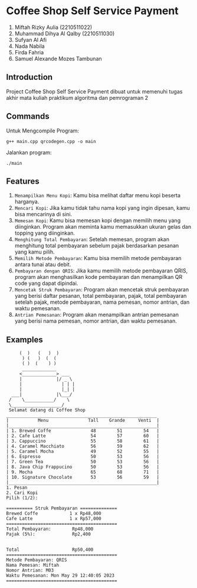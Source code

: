 Coffee Shop Self Service Payment
================================
1. Miftah Rizky Aulia               (2210511022)
2. Muhammad Dihya Al Qalby          (2210511030)
3. Sufyan Al Afi
4. Nada Nabila
5. Firda Fahria
6. Samuel Alexande Mozes Tambunan

Introduction
------------

Project Coffee Shop Self Service Payment dibuat untuk memenuhi tugas akhir mata kuliah praktikum algoritma dan pemrograman 2

Commands
------------

Untuk Mengcompile Program:
```
g++ main.cpp qrcodegen.cpp -o main
```
Jalankan program:
```
./main
```

Features
--------

1. ``Menampilkan Menu Kopi``: Kamu bisa melihat daftar menu kopi beserta harganya.
2. ``Mencari Kopi``: Jika kamu tidak tahu nama kopi yang ingin dipesan, kamu bisa mencarinya di sini.
3. ``Memesan Kopi``: Kamu bisa memesan kopi dengan memilih menu yang diinginkan. Program akan meminta kamu memasukkan ukuran gelas dan topping yang diinginkan.
4. ``Menghitung Total Pembayaran``: Setelah memesan, program akan menghitung total pembayaran sebelum pajak berdasarkan pesanan yang kamu pilih.
5. ``Memilih Metode Pembayaran``: Kamu bisa memilih metode pembayaran antara tunai atau debit.
6. ``Pembayaran dengan QRIS``: Jika kamu memilih metode pembayaran QRIS, program akan menghasilkan kode pembayaran dan menampilkan QR code yang dapat dipindai.
7. ``Mencetak Struk Pembayaran``: Program akan mencetak struk pembayaran yang berisi daftar pesanan, total pembayaran, pajak, total pembayaran setelah pajak, metode pembayaran, nama pemesan, nomor antrian, dan waktu pemesanan.
8. ``Antrian Pemesanan``: Program akan menampilkan antrian pemesanan yang berisi nama pemesan, nomor antrian, dan waktu pemesanan.

Examples
--------

```
     (  )   (   )  )
      ) (   )  (  (
      ( )  (    ) )
      _____________
     <_____________> ___
     |             |/ _ \
     |               | | |
     |               |_| |
  ___|             |\___/
 /    \___________/    \
 \___________________/   
 Selamat datang di Coffee Shop
_________________________________________________________
|           Menu               Tall    Grande     Venti  |
|________________________________________________________|
| 1. Brewed Coffe               48        51        54   |
| 2. Cafe Latte                 54        57        60   |    
| 3. Cappuccino                 55        58        61   |
| 4. Caramel Macchiato          56        59        62   |  
| 5. Caramel Mocha              49        52        55   |
| 6. Espresso                   50        53        56   |
| 7. Green Tea                  50        53        56   |
| 8. Java Chip Frappucino       50        53        56   |
| 9. Mocha                      65        68        71   |
| 10. Signature Chocolate       53        56        59   |
|________________________________________________________|
1. Pesan
2. Cari Kopi
Pilih (1/2): 
```
```
========== Struk Pembayaran ==============
Brewed Coffe            1 x Rp48,000
Cafe Latte              1 x Rp57,000
==========================================
Total Pembayaran:        Rp48,000
Pajak (5%):              Rp2,400


Total                    Rp50,400
==========================================
Metode Pembayaran: QRIS
Nama Pemesan: Miftah
Nomor Antrian: M03
Waktu Pemesanan: Mon May 29 12:40:05 2023
==========================================
